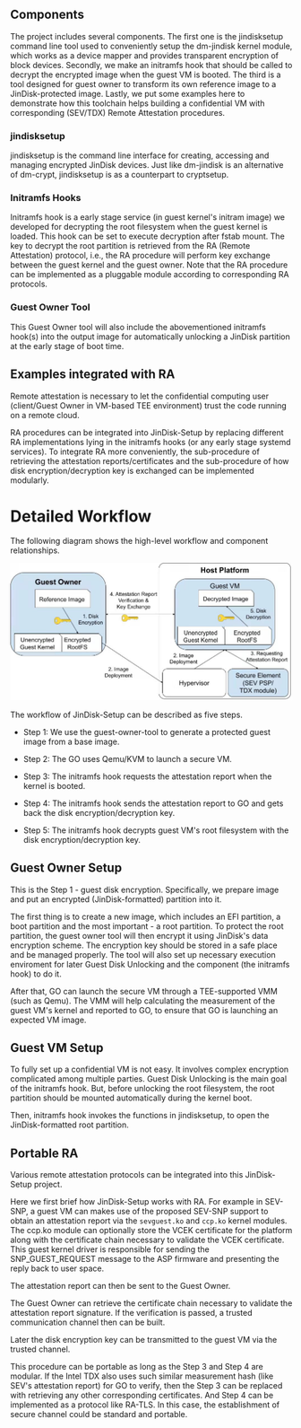 ## Components

The project includes several components. The first one is the jindisksetup command line tool used to conveniently setup the dm-jindisk kernel module, which works as a device mapper and provides transparent encryption of block devices. Secondly, we make an initramfs hook that should be called to decrypt the encrypted image when the guest VM is booted. The third is a tool designed for guest owner to transform its own reference image to a JinDisk-protected image. Lastly, we put some examples here to demonstrate how this toolchain helps building a confidential VM with corresponding (SEV/TDX) Remote Attestation procedures.

### jindisksetup

jindisksetup is the command line interface for creating, accessing and managing encrypted JinDisk devices. Just like dm-jindisk is an alternative of dm-crypt, jindisksetup is as a counterpart to cryptsetup. 

### Initramfs Hooks

Initramfs hook is a early stage service (in guest kernel's initram image) we developed for decrypting the root filesystem when the guest kernel is loaded. This hook can be set to execute decryption after fstab mount. The key to decrypt the root partition is retrieved from the RA (Remote Attestation) protocol, i.e., the RA procedure will perform key exchange between the guest kernel and the guest owner. Note that the RA procedure can be implemented as a pluggable module according to corresponding RA protocols.

### Guest Owner Tool

This Guest Owner tool will also include the abovementioned initramfs hook(s) into the output image for automatically unlocking a JinDisk partition at the early stage of boot time.

## Examples integrated with RA

Remote attestation is necessary to let the confidential computing user (client/Guest Owner in VM-based TEE environment) trust the code running on a remote cloud. 

RA procedures can be integrated into JinDisk-Setup by replacing different RA implementations lying in the initramfs hooks (or any early stage systemd services). To integrate RA more conveniently, the sub-procedure of retrieving the attestation reports/certificates and the sub-procedure of how disk encryption/decryption key is exchanged can be implemented modularly. 


# Detailed Workflow

The following diagram shows the high-level workflow and component relationships.

![](./figures/workflow.jpeg)

The workflow of JinDisk-Setup can be described as five steps.

- Step 1: We use the guest-owner-tool to generate a protected guest image from a base image. 

- Step 2: The GO uses Qemu/KVM to launch a secure VM.

- Step 3: The initramfs hook requests the attestation report when the kernel is booted.

- Step 4: The initramfs hook sends the attestation report to GO and gets back the disk encryption/decryption key.

- Step 5: The initramfs hook decrypts guest VM's root filesystem with the disk encryption/decryption key.

## Guest Owner Setup

This is the Step 1 - guest disk encryption. Specifically, we prepare image and put an encrypted (JinDisk-formatted) partition into it.

The first thing is to create a new image, which includes an EFI partition, a boot partition and the most important - a root partition. To protect the root partition, the guest owner tool will then encrypt it using JinDisk's data encryption scheme. The encryption key should be stored in a safe place and be managed properly. The tool will also set up necessary execution enviroment for later Guest Disk Unlocking and the component (the initramfs hook) to do it.

After that, GO can launch the secure VM through a TEE-supported VMM (such as Qemu). The VMM will help calculating the measurement of the guest VM's kernel and reported to GO, to ensure that GO is launching an expected VM image.

## Guest VM Setup

To fully set up a confidential VM is not easy. It involves complex encryption complicated among multiple parties. Guest Disk Unlocking is the main goal of the initramfs hook. But, before unlocking the root filesystem, the root partition should be mounted automatically during the kernel boot.

Then, initramfs hook invokes the functions in jindisksetup, to open the JinDisk-formatted root partition.

## Portable RA

Various remote attestation protocols can be integrated into this JinDisk-Setup project.

Here we first brief how JinDisk-Setup works with RA. For example in SEV-SNP, a guest VM can makes use of the proposed SEV-SNP support to obtain an attestation report via the `sevguest.ko` and `ccp.ko`  kernel modules. The ccp.ko module can optionally store the VCEK certificate for the platform along with the certificate chain necessary to validate the VCEK certificate.  This guest kernel driver is responsible for sending the SNP_GUEST_REQUEST message to the ASP firmware and presenting the reply back to user space.

 The attestation report can then be sent to the Guest Owner.

The Guest Owner can retrieve the certificate chain necessary to validate the attestation report signature. If the verification is passed, a trusted communication channel then can be built.

Later the disk encryption key can be transmitted to the guest VM via the trusted channel.

This procedure can be portable as long as the Step 3 and Step 4 are modular. If the Intel TDX also uses such similar measurement hash (like SEV's attestation report) for GO to verify, then the Step 3 can be replaced with retrieving any other corresponding certificates. And Step 4 can be implemented as a protocol like RA-TLS. In this case, the establishment of secure channel could be standard and portable.
